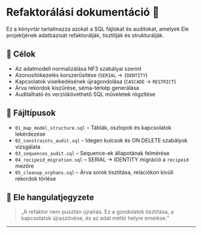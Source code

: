 # Refaktorálási dokumentáció 🐘

Ez a könyvtár tartalmazza azokat a SQL fájlokat és auditokat, amelyek Ele projektjének adatbázisát refaktorálják, tisztítják és strukturálják.

## 🎯 Célok

- Az adatmodell normalizálása NF3 szabályai szerint
- Azonosítókezelés korszerűsítése (`SERIAL` → `IDENTITY`)
- Kapcsolatok viselkedésének újragondolása (`CASCADE` → `RESTRICT`)
- Árva rekordok kiszűrése, séma-térkép generálása
- Auditálható és verziókövethető SQL műveletek rögzítése

## 📂 Fájltípusok

- `01_map_model_structure.sql` – Táblák, oszlopok és kapcsolatok lekérdezése
- `02_constraints_audit.sql` – Idegen kulcsok és ON DELETE szabályok vizsgálata
- `03_sequences_audit.sql` – Sequence-ek állapotának felmérése
- `04_recipeid_migration.sql` – SERIAL → IDENTITY migráció a `recipeid` mezőre
- `05_cleanup_orphans.sql` – Árva sorok tisztítása, relációkon kívüli rekordok törlése

## 🐘 Ele hangulatjegyzete

> „A refaktor nem pusztán újraírás. Ez a gondolatok tisztítása, a kapcsolatok újraszövése, és az adat méltó helyre emelése.”

---
